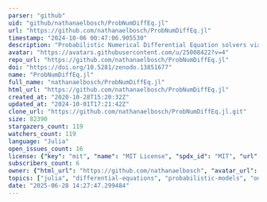 ```yaml
---
parser: "github"
uid: "github/nathanaelbosch/ProbNumDiffEq.jl"
url: "https://github.com/nathanaelbosch/ProbNumDiffEq.jl"
timestamp: "2024-10-06 00:47:06.905530"
description: "Probabilistic Numerical Differential Equation solvers via Bayesian filtering and smoothing"
avatar: "https://avatars.githubusercontent.com/u/25008422?v=4"
repo_url: "https://github.com/nathanaelbosch/ProbNumDiffEq.jl"
doi: "https://doi.org/10.5281/zenodo.13851677"
name: "ProbNumDiffEq.jl"
full_name: "nathanaelbosch/ProbNumDiffEq.jl"
html_url: "https://github.com/nathanaelbosch/ProbNumDiffEq.jl"
created_at: "2020-10-28T15:20:32Z"
updated_at: "2024-10-01T17:21:42Z"
clone_url: "https://github.com/nathanaelbosch/ProbNumDiffEq.jl.git"
size: 82390
stargazers_count: 119
watchers_count: 119
language: "Julia"
open_issues_count: 16
license: {"key": "mit", "name": "MIT License", "spdx_id": "MIT", "url": "https://api.github.com/licenses/mit", "node_id": "MDc6TGljZW5zZTEz"}
subscribers_count: 6
owner: {"html_url": "https://github.com/nathanaelbosch", "avatar_url": "https://avatars.githubusercontent.com/u/25008422?v=4", "login": "nathanaelbosch", "type": "User"}
topics: ["julia", "differential-equations", "probabilistic-models", "ode", "ode-solver", "probabilistic-numerics", "hacktoberfest"]
date: "2025-06-28 14:27:47.299484"
---
```

